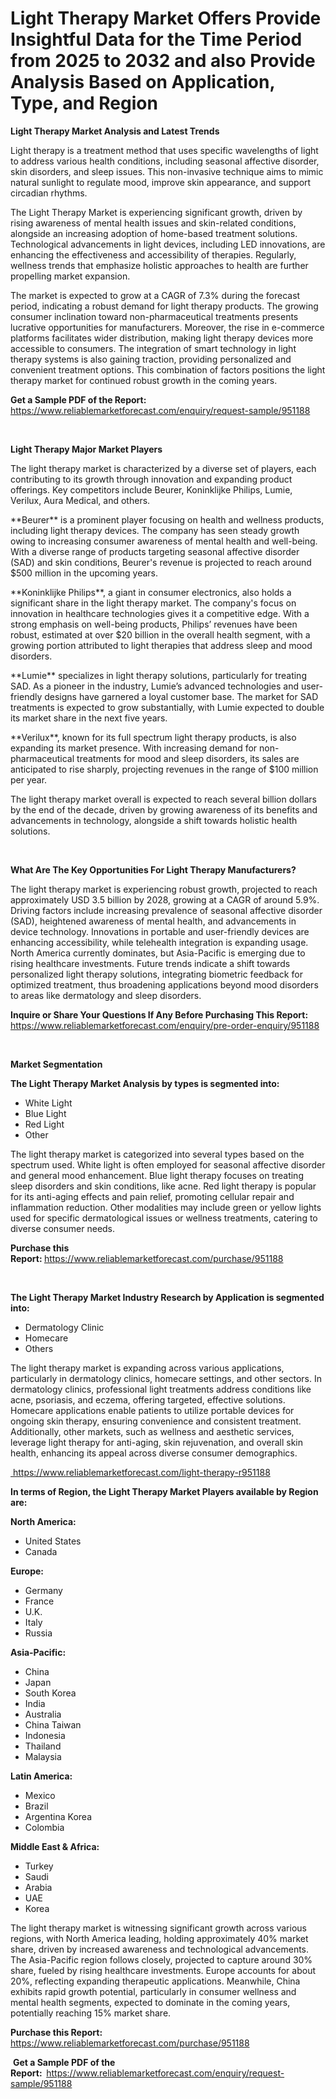 <p><h1>Light Therapy Market Offers Provide Insightful Data for the Time Period from 2025 to 2032 and also Provide Analysis Based on Application, Type, and Region</h1></p><p><strong>Light Therapy Market Analysis and Latest Trends</strong></p>
<p><p>Light therapy is a treatment method that uses specific wavelengths of light to address various health conditions, including seasonal affective disorder, skin disorders, and sleep issues. This non-invasive technique aims to mimic natural sunlight to regulate mood, improve skin appearance, and support circadian rhythms.</p><p>The Light Therapy Market is experiencing significant growth, driven by rising awareness of mental health issues and skin-related conditions, alongside an increasing adoption of home-based treatment solutions. Technological advancements in light devices, including LED innovations, are enhancing the effectiveness and accessibility of therapies. Regularly, wellness trends that emphasize holistic approaches to health are further propelling market expansion.</p><p>The market is expected to grow at a CAGR of 7.3% during the forecast period, indicating a robust demand for light therapy products. The growing consumer inclination toward non-pharmaceutical treatments presents lucrative opportunities for manufacturers. Moreover, the rise in e-commerce platforms facilitates wider distribution, making light therapy devices more accessible to consumers. The integration of smart technology in light therapy systems is also gaining traction, providing personalized and convenient treatment options. This combination of factors positions the light therapy market for continued robust growth in the coming years.</p></p>
<p><strong>Get a Sample PDF of the Report:&nbsp;</strong> <a href="https://www.reliablemarketforecast.com/enquiry/request-sample/951188?utm_campaign=2889&utm_medium=2&utm_source=Github&utm_content=ia&utm_term=17042025&utm_id=light-therapy">https://www.reliablemarketforecast.com/enquiry/request-sample/951188</a></p>
<p>&nbsp;</p>
<p><strong>Light Therapy Major Market Players</strong></p>
<p><p>The light therapy market is characterized by a diverse set of players, each contributing to its growth through innovation and expanding product offerings. Key competitors include Beurer, Koninklijke Philips, Lumie, Verilux, Aura Medical, and others.</p><p>**Beurer** is a prominent player focusing on health and wellness products, including light therapy devices. The company has seen steady growth owing to increasing consumer awareness of mental health and well-being. With a diverse range of products targeting seasonal affective disorder (SAD) and skin conditions, Beurer's revenue is projected to reach around $500 million in the upcoming years.</p><p>**Koninklijke Philips**, a giant in consumer electronics, also holds a significant share in the light therapy market. The company's focus on innovation in healthcare technologies gives it a competitive edge. With a strong emphasis on well-being products, Philips’ revenues have been robust, estimated at over $20 billion in the overall health segment, with a growing portion attributed to light therapies that address sleep and mood disorders.</p><p>**Lumie** specializes in light therapy solutions, particularly for treating SAD. As a pioneer in the industry, Lumie’s advanced technologies and user-friendly designs have garnered a loyal customer base. The market for SAD treatments is expected to grow substantially, with Lumie expected to double its market share in the next five years.</p><p>**Verilux**, known for its full spectrum light therapy products, is also expanding its market presence. With increasing demand for non-pharmaceutical treatments for mood and sleep disorders, its sales are anticipated to rise sharply, projecting revenues in the range of $100 million per year.</p><p>The light therapy market overall is expected to reach several billion dollars by the end of the decade, driven by growing awareness of its benefits and advancements in technology, alongside a shift towards holistic health solutions.</p></p>
<p>&nbsp;</p>
<p><strong>What Are The Key Opportunities For Light Therapy Manufacturers?</strong></p>
<p><p>The light therapy market is experiencing robust growth, projected to reach approximately USD 3.5 billion by 2028, growing at a CAGR of around 5.9%. Driving factors include increasing prevalence of seasonal affective disorder (SAD), heightened awareness of mental health, and advancements in device technology. Innovations in portable and user-friendly devices are enhancing accessibility, while telehealth integration is expanding usage. North America currently dominates, but Asia-Pacific is emerging due to rising healthcare investments. Future trends indicate a shift towards personalized light therapy solutions, integrating biometric feedback for optimized treatment, thus broadening applications beyond mood disorders to areas like dermatology and sleep disorders.</p></p>
<p><strong>Inquire or Share Your Questions If Any Before Purchasing This Report:</strong> <a href="https://www.reliablemarketforecast.com/enquiry/pre-order-enquiry/951188?utm_campaign=2889&utm_medium=2&utm_source=Github&utm_content=ia&utm_term=17042025&utm_id=light-therapy">https://www.reliablemarketforecast.com/enquiry/pre-order-enquiry/951188</a></p>
<p>&nbsp;</p>
<p><strong>Market Segmentation</strong></p>
<p><strong>The Light Therapy Market Analysis by types is segmented into:</strong></p>
<p><ul><li>White Light</li><li>Blue Light</li><li>Red Light</li><li>Other</li></ul></p>
<p><p>The light therapy market is categorized into several types based on the spectrum used. White light is often employed for seasonal affective disorder and general mood enhancement. Blue light therapy focuses on treating sleep disorders and skin conditions, like acne. Red light therapy is popular for its anti-aging effects and pain relief, promoting cellular repair and inflammation reduction. Other modalities may include green or yellow lights used for specific dermatological issues or wellness treatments, catering to diverse consumer needs.</p></p>
<p><strong>Purchase this Report:&nbsp;</strong><a href="https://www.reliablemarketforecast.com/purchase/951188?utm_campaign=2889&utm_medium=2&utm_source=Github&utm_content=ia&utm_term=17042025&utm_id=light-therapy">https://www.reliablemarketforecast.com/purchase/951188</a></p>
<p>&nbsp;</p>
<p><strong>The Light Therapy Market Industry Research by Application is segmented into:</strong></p>
<p><ul><li>Dermatology Clinic</li><li>Homecare</li><li>Others</li></ul></p>
<p><p>The light therapy market is expanding across various applications, particularly in dermatology clinics, homecare settings, and other sectors. In dermatology clinics, professional light treatments address conditions like acne, psoriasis, and eczema, offering targeted, effective solutions. Homecare applications enable patients to utilize portable devices for ongoing skin therapy, ensuring convenience and consistent treatment. Additionally, other markets, such as wellness and aesthetic services, leverage light therapy for anti-aging, skin rejuvenation, and overall skin health, enhancing its appeal across diverse consumer demographics.</p></p>
<p><a href="https://www.reliablemarketforecast.com/light-therapy-r951188?utm_campaign=2889&utm_medium=2&utm_source=Github&utm_content=ia&utm_term=17042025&utm_id=light-therapy">&nbsp;https://www.reliablemarketforecast.com/light-therapy-r951188</a></p>
<p><strong>In terms of Region, the Light Therapy Market Players available by Region are:</strong></p>
<p>
    <p> <strong> North America: </strong>
        <ul>
            <li>United States</li>
            <li>Canada</li>
        </ul>
        </p> 
    <p> <strong> Europe: </strong>
        <ul>
            <li>Germany</li>
            <li>France</li>
            <li>U.K.</li>
            <li>Italy</li>
            <li>Russia</li>
        </ul>
        </p> 
    <p> <strong> Asia-Pacific: </strong>
        <ul>
            <li>China</li>
            <li>Japan</li>
            <li>South Korea</li>
            <li>India</li>
            <li>Australia</li>
            <li>China Taiwan</li>
            <li>Indonesia</li>
            <li>Thailand</li>
            <li>Malaysia</li>
        </ul>
        </p> 
    <p> <strong> Latin America: </strong>
        <ul>
            <li>Mexico</li>
            <li>Brazil</li>
            <li>Argentina Korea</li>
            <li>Colombia</li>
        </ul>
        </p> 
    <p> <strong> Middle East & Africa: </strong>
        <ul>
            <li>Turkey</li>
            <li>Saudi</li>
            <li>Arabia</li>
            <li>UAE</li>
            <li>Korea</li>
        </ul>
    </p>
    </p>
<p><p>The light therapy market is witnessing significant growth across various regions, with North America leading, holding approximately 40% market share, driven by increased awareness and technological advancements. The Asia-Pacific region follows closely, projected to capture around 30% share, fueled by rising healthcare investments. Europe accounts for about 20%, reflecting expanding therapeutic applications. Meanwhile, China exhibits rapid growth potential, particularly in consumer wellness and mental health segments, expected to dominate in the coming years, potentially reaching 15% market share.</p></p>
<p><strong>Purchase this Report: </strong><a href="https://www.reliablemarketforecast.com/purchase/951188?utm_campaign=2889&utm_medium=2&utm_source=Github&utm_content=ia&utm_term=17042025&utm_id=light-therapy">https://www.reliablemarketforecast.com/purchase/951188</a></p>
<p>&nbsp;<strong>Get a Sample PDF of the Report:&nbsp;&nbsp;</strong><a href="https://www.reliablemarketforecast.com/enquiry/request-sample/951188?utm_campaign=2889&utm_medium=2&utm_source=Github&utm_content=ia&utm_term=17042025&utm_id=light-therapy">https://www.reliablemarketforecast.com/enquiry/request-sample/951188</a></p>
<p><strong></strong></p>
<p><p></p><p></p><p></p></p>